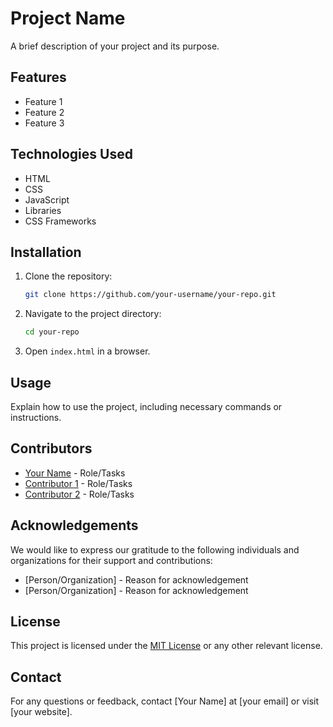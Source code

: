 # Project Name

A brief description of your project and its purpose.

## Features
- Feature 1
- Feature 2
- Feature 3

## Technologies Used
- HTML
- CSS
- JavaScript
- Libraries
- CSS Frameworks

## Installation
1. Clone the repository:
   ```sh
   git clone https://github.com/your-username/your-repo.git
   ```
2. Navigate to the project directory:
   ```sh
   cd your-repo
   ```
3. Open `index.html` in a browser.

## Usage
Explain how to use the project, including necessary commands or instructions.

## Contributors
- [Your Name](https://github.com/your-username) - Role/Tasks
- [Contributor 1](https://github.com/contributor1) - Role/Tasks
- [Contributor 2](https://github.com/contributor2) - Role/Tasks

## Acknowledgements
We would like to express our gratitude to the following individuals and organizations for their support and contributions:
- [Person/Organization] - Reason for acknowledgement
- [Person/Organization] - Reason for acknowledgement

## License
This project is licensed under the [MIT License](LICENSE) or any other relevant license.

## Contact
For any questions or feedback, contact [Your Name] at [your email] or visit [your website].

